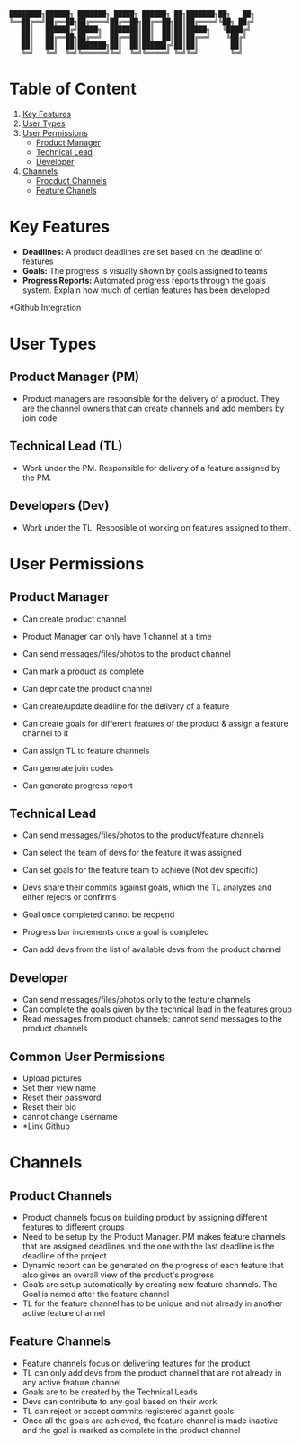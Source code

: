```
████████╗██████╗ ███████╗ █████╗ ██████╗ ██╗███████╗██╗   ██╗
╚══██╔══╝██╔══██╗██╔════╝██╔══██╗██╔══██╗██║██╔════╝╚██╗ ██╔╝
   ██║   ██████╔╝█████╗  ███████║██║  ██║██║█████╗   ╚████╔╝ 
   ██║   ██╔══██╗██╔══╝  ██╔══██║██║  ██║██║██╔══╝    ╚██╔╝  
   ██║   ██║  ██║███████╗██║  ██║██████╔╝██║██║        ██║   
   ╚═╝   ╚═╝  ╚═╝╚══════╝╚═╝  ╚═╝╚═════╝ ╚═╝╚═╝        ╚═╝   
```
# Table of Content

 1. [Key Features](#key-features)
 2. [User Types](#user-types)
 3. [User Permissions](#user-permissions)
    - [Product Manager](#product-manager)
    - [Technical Lead](#technical-lead)
    - [Developer](#developer)
 4. [Channels](#channels)
    - [Procduct Channels](#product-channels)
    - [Feature Chanels](#feature-channels)

# Key Features
 - **Deadlines:**         A product deadlines are set based on the deadline of features
 - **Goals:**             The progress is visually shown by goals assigned to teams
 - **Progress Reports:**  Automated progress reports through the goals system. Explain how much of certian features has been developed

 *Github Integration

# User Types

 ## Product Manager (PM)
 - Product managers are responsible for the delivery of a product. They are the channel owners that can create channels and add members by join code.

 ## Technical Lead  (TL)
 - Work under the PM. Responsible for delivery of a feature assigned by the PM.

 ## Developers      (Dev)
 - Work under the TL. Resposible of working on features assigned to them.

# User Permissions

 ## Product Manager

 - Can create product channel
 - Product Manager can only have 1 channel at a time
 - Can send messages/files/photos to the product channel
 - Can mark a product as complete
 - Can depricate the product channel

 - Can create/update deadline for the delivery of a feature
 - Can create goals for different features of the product & assign a feature channel to it
 - Can assign TL to feature channels

 - Can generate join codes
 - Can generate progress report

 ## Technical Lead

 - Can send messages/files/photos to the product/feature channels
 - Can select the team of devs for the feature it was assigned
 - Can set goals for the feature team to achieve (Not dev specific)
 - Devs share their commits against goals, which the TL analyzes and either rejects or confirms
 - Goal once completed cannot be reopend
 - Progress bar increments once a goal is completed

 - Can add devs from the list of available devs from the product channel

 ## Developer

 - Can send messages/files/photos only to the feature channels
 - Can complete the goals given by the technical lead in the features group
 - Read messages from product channels; cannot send messages to the product channels

 ## Common User Permissions

 - Upload pictures
 - Set their view name
 - Reset their password
 - Reset their bio
 - cannot change username
 - *Link Github

# Channels

 ## Product Channels
 - Product channels focus on building product by assigning different features to different groups
 - Need to be setup by the Product Manager. PM makes feature channels that are assigned deadlines and the one with the last deadline is the deadline of the project
 - Dynamic report can be generated on the progress of each feature that also gives an overall view of the product's progress
 - Goals are setup automatically by creating new feature channels. The Goal is named after the feature channel
 - TL for the feature channel has to be unique and not already in another active feature channel

 ## Feature Channels
 - Feature channels focus on delivering features for the product
 - TL can only add devs from the product channel that are not already in any active feature channel
 - Goals are to be created by the Technical Leads
 - Devs can contribute to any goal based on their work
 - TL can reject or accept commits registered against goals
 - Once all the goals are achieved, the feature channel is made inactive and the goal is marked as complete in the product channel
